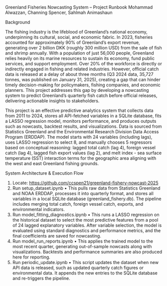 Greenland Fisheries Nowcasting System – Project Runbook
Mohammad Alwazzan, Channing Spencer, Sahlmah Animashaun

Background

The fishing industry is the lifeblood of Greenland’s national economy, underpinning its cultural, social, and economic fabric. In 2023, fisheries accounted for approximately 90% of Greenland’s export revenue, generating over 2 billion DKK (roughly 300 million USD) from the sale of fish and shrimp annually. With a population of just 56,000 people, Greenland relies heavily on its marine resources to sustain its economy, fund public services, and support employment. Over 20% of the workforce is directly or indirectly engaged in fishing and related industries. However, official catch data is released at a delay of about three months (Q3 2024 data, 35,727 tonnes, was published on January 31, 2025), creating a gap that can hinder timely decision-making for policymakers, fishing companies, and economic planners. This project addresses this gap by developing a nowcasting system to predict Greenland’s quarterly fish catch before official releases, delivering actionable insights to stakeholders.

This project is an effective predictive analytics system that collects data from 2011 to 2024, stores all API-fetched variables in a SQLite database, fits a LASSO regression model, monitors performance, and produces outputs such as nowcasts, backtest results, and visualizations. Data is sourced from Statistics Greenland and the Environmental Research Division Data Access Program (ERDDAP). The model starts with 24 variables (including lags), uses LASSO regression to select 8, and manually chooses 5 regressors based on conceptual reasoning: lagged total catch (lag 4), foreign vessel catch (lag 4), lagged fish export values (lag 2), and melt index - sea surface temperature (SST) interaction terms for the geographic area aligning with the west and east Greenland fishing grounds.

System Architecture & Execution Flow
1.	Locate: https://github.com/ccspen21/greenland-fishery-nowcast-2025 
2.	Run setup_dataset.ipynb
•	This pulls raw data from Statistics Greenland and NOAA ERDDAP, processes it into quarterly format, and stores all variables in a local SQLite database (greenland_fishery.db). The pipeline includes merging total catch, foreign vessel catch, exports, and environmental indicators.
3.	Run model_fitting_diagnostics.ipynb
•	This runs a LASSO regression on the historical dataset to select the most predictive features from a pool of 24 lagged explanatory variables. After variable selection, the model is evaluated using standard diagnostics and performance metrics, and the final coefficients are saved for nowcasting.
4.	Run model_run_reports.ipynb 
•	This applies the trained model to the most recent quarter, generating out-of-sample nowcasts along with visualizations. Backtests and performance summaries are also produced here for reporting.
5.	Run periodic_update.ipynb 
•	This script updates the dataset when new API data is released, such as updated quarterly catch figures or environmental data. It appends the new entries to the SQLite database and re-triggers the pipeline.
